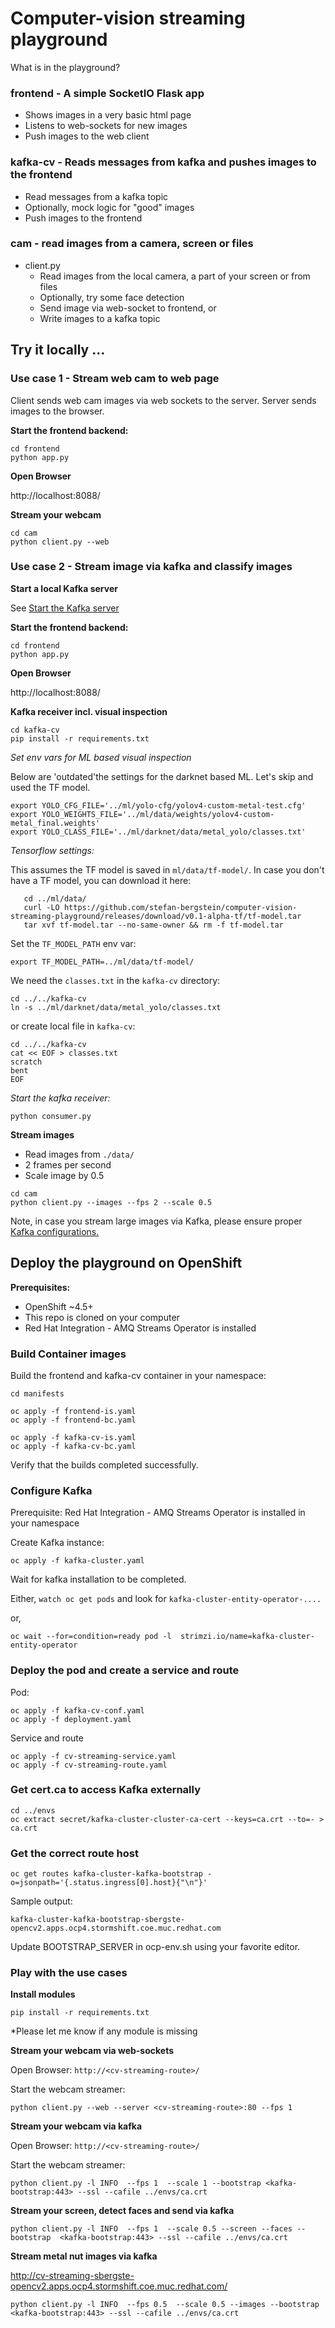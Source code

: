 # Computer-vision streaming playground

What is in the playground?

### frontend - A simple SocketIO Flask app 
- Shows images in a very basic html page 
- Listens to web-sockets for new images
- Push images to the web client 

### kafka-cv - Reads messages from kafka and pushes images to the frontend
- Read messages from a kafka topic
- Optionally, mock logic for "good" images
- Push images to the frontend

### cam - read images from a camera, screen or files
- client.py 
  - Read images from the local camera, a part of your screen or from files
  - Optionally, try some face detection 
  - Send image via web-socket to frontend, or
  - Write images to a kafka topic

## Try it locally ...

### Use case 1 - Stream web cam to web page

Client sends web cam images via web sockets to the server.
Server sends images to the browser.

**Start the frontend backend:**
```
cd frontend
python app.py
```

**Open Browser**

http://localhost:8088/ 

**Stream your webcam**
```
cd cam
python client.py --web
```


### Use case 2 - Stream image via kafka and classify images 

**Start a local Kafka server**

See [ Start the Kafka server](
https://kafka.apache.org/25/documentation/streams/quickstart#quickstart_streams_startserver)

**Start the frontend backend:**
```
cd frontend
python app.py
```

**Open Browser**

http://localhost:8088/ 


**Kafka receiver incl. visual inspection**
```
cd kafka-cv
pip install -r requirements.txt
```

*Set env vars for ML based visual inspection*

Below are 'outdated'the settings for the darknet based ML. Let's skip and used the TF model.
```
export YOLO_CFG_FILE='../ml/yolo-cfg/yolov4-custom-metal-test.cfg'
export YOLO_WEIGHTS_FILE='../ml/data/weights/yolov4-custom-metal_final.weights'
export YOLO_CLASS_FILE='../ml/darknet/data/metal_yolo/classes.txt'
```

*Tensorflow settings:*

This assumes the TF model is saved in  `ml/data/tf-model/`. In case you don't have a TF model, you can download it here:

```
   cd ../ml/data/
   curl -LO https://github.com/stefan-bergstein/computer-vision-streaming-playground/releases/download/v0.1-alpha-tf/tf-model.tar
   tar xvf tf-model.tar --no-same-owner && rm -f tf-model.tar
```

Set the `TF_MODEL_PATH` env var:
```
export TF_MODEL_PATH=../ml/data/tf-model/
```

We need the `classes.txt` in the `kafka-cv` directory:
```
cd ../../kafka-cv
ln -s ../ml/darknet/data/metal_yolo/classes.txt
```

or create local file in `kafka-cv`:
```
cd ../../kafka-cv
cat << EOF > classes.txt
scratch
bent
EOF
```

*Start the kafka receiver:*
```
python consumer.py
```

**Stream images**

- Read images from `./data/`
- 2 frames per second
- Scale image by 0.5

```
cd cam
python client.py --images --fps 2 --scale 0.5
```

Note, in case you stream large images via Kafka, please ensure proper [Kafka configurations.](https://stackoverflow.com/questions/51767879/not-able-to-send-large-messages-to-kafka)



## Deploy the playground on OpenShift

**Prerequisites:**
- OpenShift ~4.5+
- This repo is cloned on your computer
- Red Hat Integration - AMQ Streams Operator is installed
   
### Build Container images
Build the frontend and kafka-cv container in your namespace:

```
cd manifests

oc apply -f frontend-is.yaml
oc apply -f frontend-bc.yaml

oc apply -f kafka-cv-is.yaml
oc apply -f kafka-cv-bc.yaml
```

Verify that the builds completed successfully.

### Configure Kafka

Prerequisite: Red Hat Integration - AMQ Streams Operator is installed in your namespace

Create Kafka instance:
```
oc apply -f kafka-cluster.yaml
```

Wait for kafka installation to be completed.

Either,
`watch oc get pods`
and look for `kafka-cluster-entity-operator-....`

or,

```
oc wait --for=condition=ready pod -l  strimzi.io/name=kafka-cluster-entity-operator
```
### Deploy the pod and create a service and route

Pod:
```
oc apply -f kafka-cv-conf.yaml
oc apply -f deployment.yaml 
```

Service and route
```
oc apply -f cv-streaming-service.yaml
oc apply -f cv-streaming-route.yaml
```
### Get cert.ca to access Kafka externally

```
cd ../envs
oc extract secret/kafka-cluster-cluster-ca-cert --keys=ca.crt --to=- > ca.crt 
```

### Get the correct route host
```
oc get routes kafka-cluster-kafka-bootstrap -o=jsonpath='{.status.ingress[0].host}{"\n"}'
```
Sample output:
```
kafka-cluster-kafka-bootstrap-sbergste-opencv2.apps.ocp4.stormshift.coe.muc.redhat.com
```
Update BOOTSTRAP_SERVER in ocp-env.sh using your favorite editor.

### Play with the use cases


**Install modules**
```
pip install -r requirements.txt
```

*Please let me know if any module is missing

**Stream your webcam via web-sockets**

Open Browser: `http://<cv-streaming-route>/`

Start the webcam streamer:
```
python client.py --web --server <cv-streaming-route>:80 --fps 1
```


**Stream your webcam via kafka**

Open Browser: `http://<cv-streaming-route>/`

Start the webcam streamer:

```
python client.py -l INFO  --fps 1  --scale 1 --bootstrap <kafka-bootstrap:443> --ssl --cafile ../envs/ca.crt
```

**Stream your screen, detect faces and send via kafka**

```
python client.py -l INFO  --fps 1  --scale 0.5 --screen --faces --bootstrap  <kafka-bootstrap:443> --ssl --cafile ../envs/ca.crt
```


**Stream metal nut images via kafka**

http://cv-streaming-sbergste-opencv2.apps.ocp4.stormshift.coe.muc.redhat.com/

```
python client.py -l INFO  --fps 0.5  --scale 0.5 --images --bootstrap <kafka-bootstrap:443> --ssl --cafile ../envs/ca.crt
```